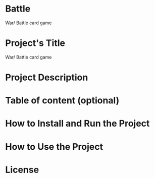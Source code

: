 # Battle
War/ Battle card game

# Project's Title
War/ Battle card game

# Project Description

# Table of content (optional)

# How to Install and Run the Project

# How to Use the Project

# License
